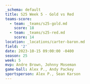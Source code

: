 ```yaml
---
_schema: default
title: S25 Week 5 - Gold vs Red
teams-score:
  - team: _teams/s25-gold.md
    score: 18
  - team: _teams/s25-red.md
    score: 14
location: _locations/carter-baron.md
field: '2'
date: 2023-10-15 09:00:00 -0400
season: 25
week: 5
mvp: Andre Brown, Johnny Moseman
game-ball: Alex P., Andy Packey
sportsperson: Alex P., Sean Karson
---
```

